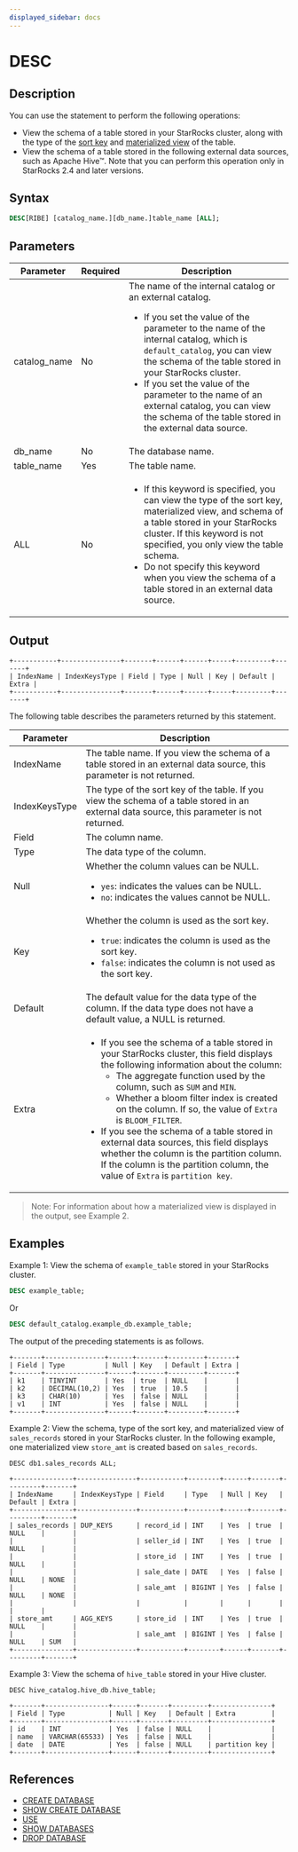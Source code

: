 ```yaml
---
displayed_sidebar: docs
---
```


# DESC

## Description

You can use the statement to perform the following operations:

- View the schema of a table stored in your StarRocks cluster, along with the type of the [sort key](../../../table_design/indexes/Prefix_index_sort_key.md) and [materialized view](../../../using_starrocks/async_mv/Materialized_view.md) of the table.
- View the schema of a table stored in the following external data sources, such as Apache Hive™. Note that you can perform this operation only in StarRocks 2.4 and later versions.

## Syntax

```SQL
DESC[RIBE] [catalog_name.][db_name.]table_name [ALL];
```

## Parameters

| **Parameter** | **Required** | **Description**                                              |
| ------------- | ------------ | ------------------------------------------------------------ |
| catalog_name  | No           | The name of the internal catalog or an external catalog. <ul><li>If you set the value of the parameter to the name of the internal catalog, which is `default_catalog`, you can view the schema of the table stored in your StarRocks cluster. </li><li>If you set the value of the parameter to the name of an external catalog, you can view the schema of the table stored in the external data source.</li></ul> |
| db_name       | No           | The database name.                                           |
| table_name    | Yes          | The table name.                                              |
| ALL           | No           | <ul><li>If this keyword is specified, you can view the type of the sort key, materialized view, and schema of a table stored in your StarRocks cluster. If this keyword is not specified, you only view the table schema. </li><li>Do not specify this keyword when you view the schema of a table stored in an external data source.</li></ul> |

## Output

```Plain
+-----------+---------------+-------+------+------+-----+---------+-------+
| IndexName | IndexKeysType | Field | Type | Null | Key | Default | Extra |
+-----------+---------------+-------+------+------+-----+---------+-------+
```

The following table describes the parameters returned by this statement.

| **Parameter** | **Description**                                              |
| ------------- | ------------------------------------------------------------ |
| IndexName     | The table name. If you view the schema of a table stored in an external data source, this parameter is not returned. |
| IndexKeysType | The type of the sort key of the table. If you view the schema of a table stored in an external data source, this parameter is not returned. |
| Field         | The column name.                                             |
| Type          | The data type of the column.                                 |
| Null          | Whether the column values can be NULL. <ul><li>`yes`: indicates the values can be NULL. </li><li>`no`: indicates the values cannot be NULL. </li></ul>|
| Key           | Whether the column is used as the sort key. <ul><li>`true`: indicates the column is used as the sort key. </li><li>`false`: indicates the column is not used as the sort key. </li></ul>|
| Default       | The default value for the data type of the column. If the data type does not have a default value, a NULL is returned. |
| Extra         | <ul><li>If you see the schema of a table stored in your StarRocks cluster, this field displays the following information about the column: <ul><li>The aggregate function used by the column, such as `SUM` and `MIN`. </li><li>Whether a bloom filter index is created on the column. If so, the value of `Extra` is `BLOOM_FILTER`. </li></ul></li><li>If you see the schema of a table stored in external data sources, this field displays whether the column is the partition column. If the column is the partition column, the value of `Extra` is `partition key`. </li></ul>|

> Note: For information about how a materialized view is displayed in the output, see Example 2.

## Examples

Example 1: View the schema of `example_table` stored in your StarRocks cluster.

```SQL
DESC example_table;
```

Or

```SQL
DESC default_catalog.example_db.example_table;
```

The output of the preceding statements is as follows.

```Plain
+-------+---------------+------+-------+---------+-------+
| Field | Type          | Null | Key   | Default | Extra |
+-------+---------------+------+-------+---------+-------+
| k1    | TINYINT       | Yes  | true  | NULL    |       |
| k2    | DECIMAL(10,2) | Yes  | true  | 10.5    |       |
| k3    | CHAR(10)      | Yes  | false | NULL    |       |
| v1    | INT           | Yes  | false | NULL    |       |
+-------+---------------+------+-------+---------+-------+
```

Example 2: View the schema, type of the sort key, and materialized view of `sales_records` stored in your StarRocks cluster. In the following example, one materialized view `store_amt` is created based on `sales_records`.

```Plain
DESC db1.sales_records ALL;

+---------------+---------------+-----------+--------+------+-------+---------+-------+
| IndexName     | IndexKeysType | Field     | Type   | Null | Key   | Default | Extra |
+---------------+---------------+-----------+--------+------+-------+---------+-------+
| sales_records | DUP_KEYS      | record_id | INT    | Yes  | true  | NULL    |       |
|               |               | seller_id | INT    | Yes  | true  | NULL    |       |
|               |               | store_id  | INT    | Yes  | true  | NULL    |       |
|               |               | sale_date | DATE   | Yes  | false | NULL    | NONE  |
|               |               | sale_amt  | BIGINT | Yes  | false | NULL    | NONE  |
|               |               |           |        |      |       |         |       |
| store_amt     | AGG_KEYS      | store_id  | INT    | Yes  | true  | NULL    |       |
|               |               | sale_amt  | BIGINT | Yes  | false | NULL    | SUM   |
+---------------+---------------+-----------+--------+------+-------+---------+-------+
```

Example 3: View the schema of `hive_table` stored in your Hive cluster.

```Plain
DESC hive_catalog.hive_db.hive_table;

+-------+----------------+------+-------+---------+---------------+ 
| Field | Type           | Null | Key   | Default | Extra         | 
+-------+----------------+------+-------+---------+---------------+ 
| id    | INT            | Yes  | false | NULL    |               | 
| name  | VARCHAR(65533) | Yes  | false | NULL    |               | 
| date  | DATE           | Yes  | false | NULL    | partition key | 
+-------+----------------+------+-------+---------+---------------+
```

## References

- [CREATE DATABASE](../Database/CREATE_DATABASE.md)
- [SHOW CREATE DATABASE](../Database/SHOW_CREATE_DATABASE.md)
- [USE](../Database/USE.md)
- [SHOW DATABASES](../Database/SHOW_DATABASES.md)
- [DROP DATABASE](../Database/DROP_DATABASE.md)
